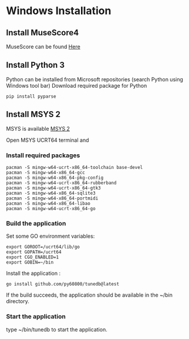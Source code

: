 # Windows Installation

## Install MuseScore4
MuseScore can be found [Here](https://musescore.org)

## Install Python 3
Python can be installed from Microsoft repositories (search Python using Windows tool bar)
Download required package for Python
   
    pip install pyparse

## Install MSYS 2
MSYS is available [MSYS 2](https://www.msys2.org/)

Open MSYS UCRT64 terminal and 

### Install required packages

    pacman -S mingw-w64-ucrt-x86_64-toolchain base-devel
    pacman -S mingw-w64-x86_64-gcc
    pacman -S mingw-w64-x86_64-pkg-config
    pacman -S mingw-w64-ucrt-x86_64-rubberband
    pacman -S mingw-w64-ucrt-x86_64-gtk3
    pacman -S mingw-w64-x86_64-sqlite3
    pacman -S mingw-w64-x86_64-portmidi
    pacman -S mingw-w64-x86_64-libao
    pacman -S mingw-w64-ucrt-x86_64-go

### Build the application
Set some GO environment variables:

    export GOROOT=/ucrt64/lib/go
    export GOPATH=/ucrt64
    export CGO_ENABLED=1
    export GOBIN=~/bin

Install the application :

    go install github.com/py60800/tunedb@latest
    
If the build succeeds, the application should be available in the ~/bin directory.

### Start the application

type ~/bin/tunedb to start the application.



